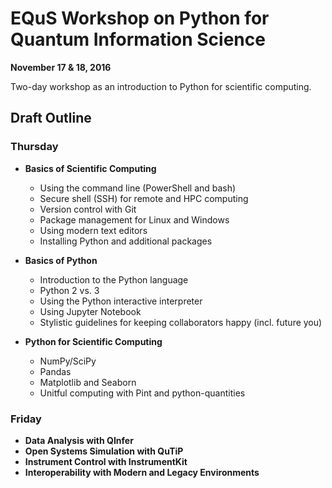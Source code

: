 # EQuS Workshop on Python for Quantum Information Science #
**November 17 & 18, 2016**

Two-day workshop as an introduction to Python for scientific computing.

## Draft Outline ##

### Thursday ###

- **Basics of Scientific Computing**
    - Using the command line (PowerShell and bash)
    - Secure shell (SSH) for remote and HPC computing
    - Version control with Git
    - Package management for Linux and Windows
    - Using modern text editors
    - Installing Python and additional packages

- **Basics of Python**
    - Introduction to the Python language
    - Python 2 vs. 3
    - Using the Python interactive interpreter
    - Using Jupyter Notebook
    - Stylistic guidelines for keeping collaborators happy (incl. future you)

- **Python for Scientific Computing**
    - NumPy/SciPy
    - Pandas
    - Matplotlib and Seaborn
    - Unitful computing with Pint and python-quantities

### Friday ###

- **Data Analysis with QInfer**
- **Open Systems Simulation with QuTiP**
- **Instrument Control with InstrumentKit**
- **Interoperability with Modern and Legacy Environments**
